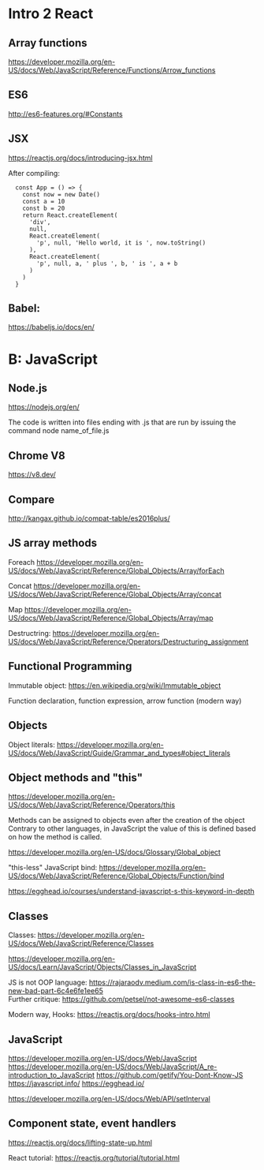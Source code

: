 # Intro 2 React

## Array functions 
https://developer.mozilla.org/en-US/docs/Web/JavaScript/Reference/Functions/Arrow_functions

## ES6
http://es6-features.org/#Constants

## JSX
https://reactjs.org/docs/introducing-jsx.html 

After compiling: 
```
  const App = () => {
    const now = new Date()
    const a = 10
    const b = 20
    return React.createElement(
      'div',
      null,
      React.createElement(
        'p', null, 'Hello world, it is ', now.toString()
      ),
      React.createElement(
        'p', null, a, ' plus ', b, ' is ', a + b
      )
    )
  }
```

## Babel:
https://babeljs.io/docs/en/

# B: JavaScript

## Node.js
https://nodejs.org/en/

The code is written into files ending with .js that are run by issuing the command node name_of_file.js

## Chrome V8
https://v8.dev/

## Compare 
http://kangax.github.io/compat-table/es2016plus/ 

## JS array methods
Foreach
https://developer.mozilla.org/en-US/docs/Web/JavaScript/Reference/Global_Objects/Array/forEach

Concat
https://developer.mozilla.org/en-US/docs/Web/JavaScript/Reference/Global_Objects/Array/concat 

Map 
https://developer.mozilla.org/en-US/docs/Web/JavaScript/Reference/Global_Objects/Array/map

Destructring: https://developer.mozilla.org/en-US/docs/Web/JavaScript/Reference/Operators/Destructuring_assignment 

## Functional Programming 
Immutable object: https://en.wikipedia.org/wiki/Immutable_object

Function declaration, function expression, arrow function (modern way)

## Objects 
Object literals: https://developer.mozilla.org/en-US/docs/Web/JavaScript/Guide/Grammar_and_types#object_literals

## Object methods and "this"
https://developer.mozilla.org/en-US/docs/Web/JavaScript/Reference/Operators/this 

Methods can be assigned to objects even after the creation of the object
Contrary to other languages, in JavaScript the value of this is defined based on how the method is called.

https://developer.mozilla.org/en-US/docs/Glossary/Global_object

"this-less" JavaScript
bind: https://developer.mozilla.org/en-US/docs/Web/JavaScript/Reference/Global_Objects/Function/bind

https://egghead.io/courses/understand-javascript-s-this-keyword-in-depth 

## Classes
Classes: https://developer.mozilla.org/en-US/docs/Web/JavaScript/Reference/Classes 

https://developer.mozilla.org/en-US/docs/Learn/JavaScript/Objects/Classes_in_JavaScript 

JS is not OOP language: https://rajaraodv.medium.com/is-class-in-es6-the-new-bad-part-6c4e6fe1ee65  
Further critique: https://github.com/petsel/not-awesome-es6-classes 

Modern way, Hooks: https://reactjs.org/docs/hooks-intro.html 

## JavaScript
https://developer.mozilla.org/en-US/docs/Web/JavaScript
https://developer.mozilla.org/en-US/docs/Web/JavaScript/A_re-introduction_to_JavaScript 
https://github.com/getify/You-Dont-Know-JS 
https://javascript.info/
https://egghead.io/ 

https://developer.mozilla.org/en-US/docs/Web/API/setInterval

## Component state, event handlers
https://reactjs.org/docs/lifting-state-up.html 

React tutorial: https://reactjs.org/tutorial/tutorial.html